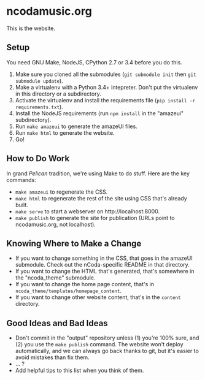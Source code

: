 ncodamusic.org
==============

This is the website.


Setup
-----

You need GNU Make, NodeJS, CPython 2.7 or 3.4 before you do this.

1. Make sure you cloned all the submodules (`git submodule init` then `git submodule update`).
1. Make a virtualenv with a Python 3.4+ intepreter. Don't put the virtualenv in this directory or a subdirectory.
1. Activate the virtualenv and install the requirements file (`pip install -r requirements.txt`).
1. Install the NodeJS requirements (run `npm install` in the "amazeui" subdirectory).
1. Run `make amazeui` to generate the amazeUI files.
1. Run `make html` to generate the website.
1. Go!


How to Do Work
--------------

In grand *Pelican* tradition, we're using Make to do stuff. Here are the key commands:

- `make amazeui` to regenerate the CSS.
- `make html` to regenerate the rest of the site using CSS that's already built.
- `make serve` to start a webserver on http://localhost:8000.
- `make publish` to generate the site for publication (URLs point to ncodamusic.org, not localhost).


Knowing Where to Make a Change
------------------------------

- If you want to change something in the CSS, that goes in the amazeUI submodule. Check out the
  nCoda-specific README in that directory.
- If you want to change the HTML that's generated, that's somewhere in the "ncoda_theme" submodule.
- If you want to change the home page content, that's in `ncoda_theme/templates/homepage_content`.
- If you want to change other website content, that's in the `content` directory.


Good Ideas and Bad Ideas
------------------------

- Don't commit in the "output" repository unless (1) you're 100% sure, and (2) you use the
  `make publish` command. The website won't deploy automatically, and we can always go back thanks
  to git, but it's easier to avoid mistakes than fix them.
- ... ?
- Add helpful tips to this list when you think of them.
